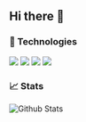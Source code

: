 ## Hi there 👋


### 🔧 Technologies
![](https://img.shields.io/badge/Code-.NET-informational?style=flat&logo=.NET&logoColor=white&color=CB2E6D)
![](https://img.shields.io/badge/Code-Go-informational?style=flat&logo=Go&logoColor=white&color=CB2E6D)
![](https://img.shields.io/badge/Tools-Docker-informational?style=flat&logo=Docker&logoColor=white&color=CB2E6D)
![](https://img.shields.io/badge/Cloud-Azure-informational?style=flat&logo=microsoft-azure&logoColor=white&color=CB2E6D)

### 📈 Stats
![Github Stats](https://github-readme-stats.vercel.app/api?username=rlekni&count_private=true&show_icons=truetheme=dark)

<!--
**rlekni/rlekni** is a ✨ _special_ ✨ repository because its `README.md` (this file) appears on your GitHub profile.

Here are some ideas to get you started:

- 🔭 I’m currently working on ...
- 🌱 I’m currently learning ...
- 👯 I’m looking to collaborate on ...
- 🤔 I’m looking for help with ...
- 💬 Ask me about ...
- 📫 How to reach me: ...
- 😄 Pronouns: ...
- ⚡ Fun fact: ...
-->
